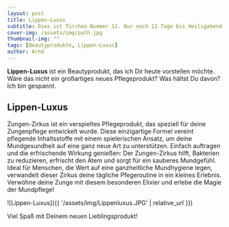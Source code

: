 ```yaml
---
layout: post
title: Lippen-Luxus
subtitle: Dies ist Türchen Nummer 12. Nur noch 12 Tage bis Heiligabend! Halbzeit!
cover-img: /assets/img/path.jpg
thumbnail-img: ""
tags: [Beautyprodukte, Lippen-Luxus]
author: Arnd
---
```


**Lippen-Luxus** ist ein Beautyprodukt, das ich Dir heute vorstellen möchte. Wäre das nicht ein großartiges neues Pflegeprodukt? Was hältst Du davon? Ich bin gespannt. 

## Lippen-Luxus

Zungen-Zirkus ist ein verspieltes Pflegeprodukt, das speziell für deine Zungenpflege entwickelt wurde. Diese einzigartige Formel vereint pflegende Inhaltsstoffe mit einem spielerischen Ansatz, um deine Mundgesundheit auf eine ganz neue Art zu unterstützen. Einfach auftragen und die erfrischende Wirkung genießen: Der Zungen-Zirkus hilft, Bakterien zu reduzieren, erfrischt den Atem und sorgt für ein sauberes Mundgefühl. Ideal für Menschen, die Wert auf eine ganzheitliche Mundhygiene legen, verwandelt dieser Zirkus deine tägliche Pfegeroutine in ein kleines Erlebnis. Verwöhne deine Zunge mit diesem besonderen Elixier und erlebe die Magie der Mundpflege!

![Lippen-Luxus]({{ '/assets/img/Lippenluxus.JPG' | relative_url }})

Viel Spaß mit Deinem neuen Lieblingsprodukt!